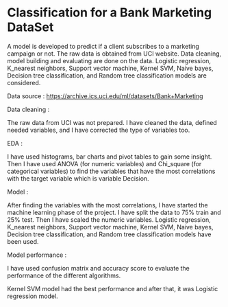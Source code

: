 # Classification for a Bank Marketing DataSet

A model is developed to predict if a client subscribes to a marketing campaign or not. The raw data is obtained from UCI website. Data cleaning, model building and evaluating are done on the data. Logistic regression, K_nearest neighbors, Support vector machine, Kernel SVM, Naive bayes, Decision tree classification, and Random tree classification models are considered.

Data source : https://archive.ics.uci.edu/ml/datasets/Bank+Marketing

Data cleaning :

The raw data from UCI was not prepared. I have cleaned the data, defined needed variables, and I have corrected the type of variables too.

EDA :

I have used histograms, bar charts and pivot tables to gain some insight. Then I have used ANOVA (for numeric variables) and Chi_square (for categorical variables) to find the variables that have the most correlations with the target variable which is variable Decision.

Model :

After finding the variables with the most correlations, I have started the machine learning phase of the project. I have split the data to 75% train and 25% test. Then I have scaled the numeric variables. Logistic regression, K_nearest neighbors, Support vector machine, Kernel SVM, Naive bayes, Decision tree classification, and Random tree classification models have been used.

Model performance :

I have used confusion matrix and accuracy score to evaluate the performance of the different algorithms.

Kernel SVM model had the best performance and after that, it was Logistic regression model.

